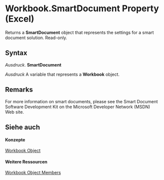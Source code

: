 
# Workbook.SmartDocument Property (Excel)

Returns a  **SmartDocument** object that represents the settings for a smart document solution. Read-only.


## Syntax

 _Ausdruck_. **SmartDocument**

 _Ausdruck_ A variable that represents a **Workbook** object.


## Remarks

For more information on smart documents, please see the Smart Document Software Development Kit on the Microsoft Developer Network (MSDN) Web site.


## Siehe auch


#### Konzepte


[Workbook Object](8c00aa60-c974-eed3-0812-3c9625eb0d4c.md)
#### Weitere Ressourcen


[Workbook Object Members](http://msdn.microsoft.com/library/dce102a3-25de-3ff4-2ce5-bc56e08baca7%28Office.15%29.aspx)